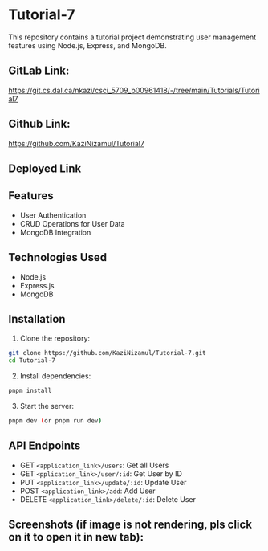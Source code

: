 # Tutorial-7

This repository contains a tutorial project demonstrating user management features using Node.js, Express, and MongoDB.

## GitLab Link:
https://git.cs.dal.ca/nkazi/csci_5709_b00961418/-/tree/main/Tutorials/Tutorial7

## Github Link:
https://github.com/KaziNizamul/Tutorial7

## Deployed Link


## Features

- User Authentication
- CRUD Operations for User Data
- MongoDB Integration

## Technologies Used

- Node.js
- Express.js
- MongoDB

## Installation

1. Clone the repository:

```sh
git clone https://github.com/KaziNizamul/Tutorial-7.git
cd Tutorial-7
```

2. Install dependencies:
```sh
pnpm install
```

3. Start the server:
```sh
pnpm dev (or pnpm run dev)
```

## API Endpoints

- GET `<application_link>/users`: Get all Users
- GET `<pplication_link>/user/:id`: Get User by ID
- PUT `<application_link>/update/:id`: Update User
- POST `<application_link>/add`: Add User
- DELETE `<application_link>/delete/:id`: Delete User

## Screenshots (if image is not rendering, pls click on it to open it in new tab):





